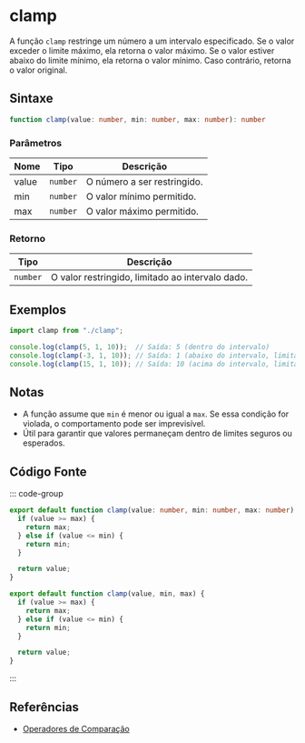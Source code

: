 # clamp

A função `clamp` restringe um número a um intervalo especificado. Se o valor exceder o limite máximo, ela retorna o valor máximo. Se o valor estiver abaixo do limite mínimo, ela retorna o valor mínimo. Caso contrário, retorna o valor original.

## Sintaxe

```typescript
function clamp(value: number, min: number, max: number): number
```

### Parâmetros

| Nome  | Tipo     | Descrição                           |
|-------|----------|-------------------------------------|
| value | `number` | O número a ser restringido.         |
| min   | `number` | O valor mínimo permitido.           |
| max   | `number` | O valor máximo permitido.           |

### Retorno

| Tipo    | Descrição                                        |
|---------|--------------------------------------------------|
| `number`| O valor restringido, limitado ao intervalo dado.|

## Exemplos

```typescript
import clamp from "./clamp";

console.log(clamp(5, 1, 10));  // Saída: 5 (dentro do intervalo)
console.log(clamp(-3, 1, 10)); // Saída: 1 (abaixo do intervalo, limitado ao mínimo)
console.log(clamp(15, 1, 10)); // Saída: 10 (acima do intervalo, limitado ao máximo)
```

## Notas

- A função assume que `min` é menor ou igual a `max`. Se essa condição for violada, o comportamento pode ser imprevisível.
- Útil para garantir que valores permaneçam dentro de limites seguros ou esperados.

## Código Fonte

::: code-group
```typescript
export default function clamp(value: number, min: number, max: number): number {
  if (value >= max) {
    return max;
  } else if (value <= min) {
    return min;
  }

  return value;
}
```

```javascript
export default function clamp(value, min, max) {
  if (value >= max) {
    return max;
  } else if (value <= min) {
    return min;
  }

  return value;
}
```
::: 

## Referências

- [Operadores de Comparação](https://developer.mozilla.org/pt-BR/docs/Web/JavaScript/Reference/Operators/Comparison_Operators)